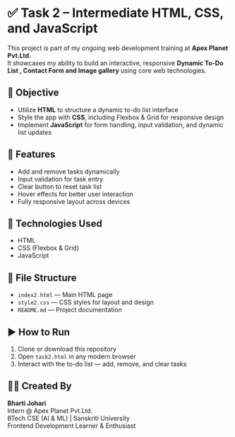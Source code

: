 # ✅ Task 2 – Intermediate HTML, CSS, and JavaScript

This project is part of my ongoing web development training at **Apex Planet Pvt.Ltd.**  
It showcases my ability to build an interactive, responsive **Dynamic To-Do List , Contact Form and Image gallery** using core web technologies.

## 🎯 Objective
- Utilize **HTML** to structure a dynamic to-do list interface
- Style the app with **CSS**, including Flexbox & Grid for responsive design
- Implement **JavaScript** for form handling, input validation, and dynamic list updates

## 🧩 Features
- Add and remove tasks dynamically
- Input validation for task entry
- Clear button to reset task list
- Hover effects for better user interaction
- Fully responsive layout across devices

## 🔧 Technologies Used
- HTML
- CSS (Flexbox & Grid)
- JavaScript

## 📂 File Structure
- `index2.html` — Main HTML page
- `style2.css` — CSS styles for layout and design
- `README.md` — Project documentation

## ▶️ How to Run
1. Clone or download this repository
2. Open `task2.html` in any modern browser
3. Interact with the to-do list — add, remove, and clear tasks

## 👩‍💻 Created By
**Bharti Johari**  
Intern @ Apex Planet Pvt.Ltd.  
BTech CSE (AI & ML) | Sanskriti University  
Frontend Development Learner & Enthusiast  
